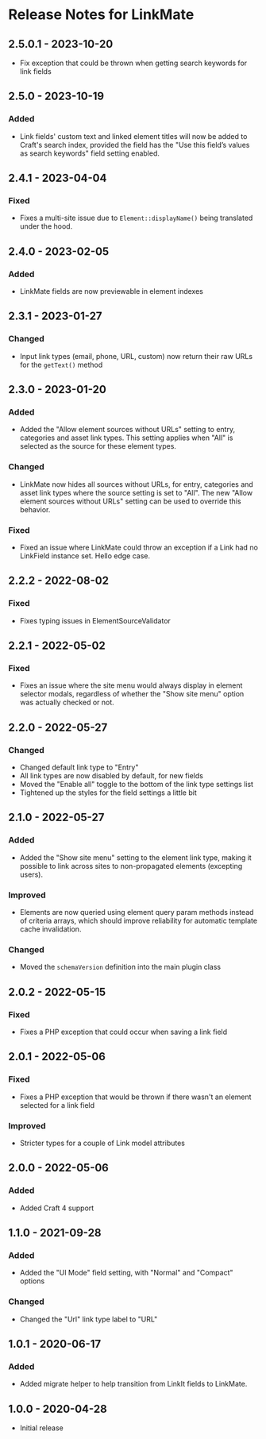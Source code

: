 # Release Notes for LinkMate

## 2.5.0.1 - 2023-10-20
- Fix exception that could be thrown when getting search keywords for link fields

## 2.5.0 - 2023-10-19
### Added  
- Link fields' custom text and linked element titles will now be added to Craft's search index, provided the field has the "Use this field’s values as search keywords" field setting enabled.  

## 2.4.1 - 2023-04-04
### Fixed  
- Fixes a multi-site issue due to `Element::displayName()` being translated under the hood.  

## 2.4.0 - 2023-02-05
### Added
- LinkMate fields are now previewable in element indexes  

## 2.3.1 - 2023-01-27
### Changed
- Input link types (email, phone, URL, custom) now return their raw URLs for the `getText()` method  

## 2.3.0 - 2023-01-20
### Added
- Added the "Allow element sources without URLs" setting to entry, categories and asset link types. This setting applies when "All" is selected as the source for these element types.  
### Changed
- LinkMate now hides all sources without URLs, for entry, categories and asset link types where the source setting is set to "All". The new "Allow element sources without URLs" setting can be used to override this behavior.  
### Fixed
- Fixed an issue where LinkMate could throw an exception if a Link had no LinkField instance set. Hello edge case.

## 2.2.2 - 2022-08-02
### Fixed
- Fixes typing issues in ElementSourceValidator

## 2.2.1 - 2022-05-02
### Fixed
- Fixes an issue where the site menu would always display in element selector modals, regardless of whether the "Show site menu" option was actually checked or not.  

## 2.2.0 - 2022-05-27
### Changed  
- Changed default link type to "Entry"
- All link types are now disabled by default, for new fields
- Moved the "Enable all" toggle to the bottom of the link type settings list  
- Tightened up the styles for the field settings a little bit  

## 2.1.0 - 2022-05-27  
### Added
- Added the "Show site menu" setting to the element link type, making it possible to link across sites to non-propagated elements (excepting users).  

### Improved
- Elements are now queried using element query param methods instead of criteria arrays, which should improve reliability for automatic template cache invalidation.  

### Changed
- Moved the `schemaVersion` definition into the main plugin class  

## 2.0.2 - 2022-05-15
### Fixed
- Fixes a PHP exception that could occur when saving a link field

## 2.0.1 - 2022-05-06

### Fixed
- Fixes a PHP exception that would be thrown if there wasn't an element selected for a link field  

### Improved
- Stricter types for a couple of Link model attributes  

## 2.0.0 - 2022-05-06

### Added  
- Added Craft 4 support

## 1.1.0 - 2021-09-28

### Added  
- Added the "UI Mode" field setting, with "Normal" and "Compact" options  

### Changed
- Changed the "Url" link type label to "URL"

## 1.0.1 - 2020-06-17

### Added
- Added migrate helper to help transition from LinkIt fields to LinkMate.


## 1.0.0 - 2020-04-28
- Initial release
